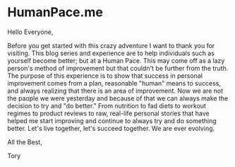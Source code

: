 # HumanPace.me
Hello Everyone,

Before you get started with this crazy adventure I want to thank you for visiting. This blog series and experience are to help individuals such as yourself become better; but at a Human Pace. This may come off as a lazy person's method of improvement but that couldn't be further from the truth. The purpose of this experience is to show that success in personal improvement comes from a plan, reasonable "human" means to success, and always realizing that there is an area of improvement. Now we are not the paople we were yesterday and because of that we can always make the decision to try and "do better." From nutrition to fad diets to workout regimes to product reviews to raw, real-life personal stories that have helped me start improving and continue to always try and do something better. Let's live together, let's succeed together. We are ever evolving.

All the Best,

Tory 
